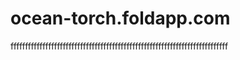 # ocean-torch.foldapp.com
fffffffffffffffffffffffffffffffffffffffffffffffffffffffffffffffffffffffffff
